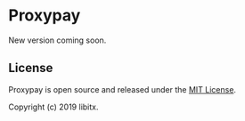 # Proxypay

New version coming soon.

## License

Proxypay is open source and released under the [MIT License](LICENSE.md).

Copyright (c) 2019 libitx.
